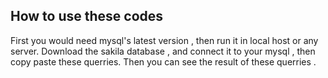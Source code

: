 ## How to use these codes
 First you would need mysql's latest version , then run it in local host or any server.
 Download the sakila database , and connect it to your mysql , then copy paste these querries.
 Then you can see the result of these querries .
